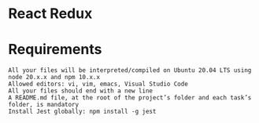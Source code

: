# React Redux
# Requirements

    All your files will be interpreted/compiled on Ubuntu 20.04 LTS using node 20.x.x and npm 10.x.x
    Allowed editors: vi, vim, emacs, Visual Studio Code
    All your files should end with a new line
    A README.md file, at the root of the project’s folder and each task’s folder, is mandatory
    Install Jest globally: npm install -g jest
